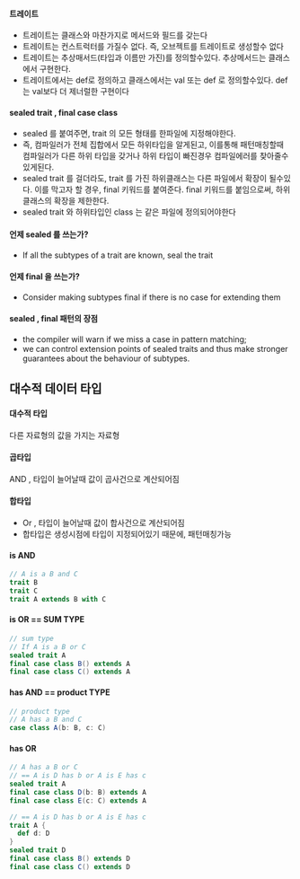 #### 트레이트

- 트레이트는 클래스와 마찬가지로 메서드와 필드를 갖는다
- 트레이트는 컨스트럭터를 가질수 없다. 즉, 오브젝트를 트레이트로 생성할수 없다
- 트레이트는 추상매서드(타입과 이름만 가진)를 정의할수있다. 추상메서드는 클래스에서 구현한다.
- 트레이트에서는 def로 정의하고 클래스에서는 val 또는 def 로 정의할수있다. def는 val보다 더 제너럴한 구현이다

#### sealed trait , final case class

- sealed 를 붙여주면, trait 의 모든 형태를 한파일에 지정해야한다.
- 즉, 컴파일러가 전체 집합에서 모든 하위타입을 알게된고, 이를통해 패턴매칭할때 컴파일러가 다른 하위 타입을 갖거나 하위 타입이 빠진경우 컴파일에러를 찾아줄수 있게된다.
- sealed trait 를 걸더라도, trait 를 가진 하위클래스는 다른 파일에서 확장이 될수있다. 이를 막고자 할 경우, final 키워드를 붙여준다. final 키워드를 붙임으로써, 하위클래스의 확장을 제한한다.
- sealed trait 와 하위타입인 class 는 같은 파일에 정의되어야한다

#### 언제 sealed 를 쓰는가?

- If all the subtypes of a trait are known, seal the trait

#### 언제 final 을 쓰는가?

- Consider making subtypes final if there is no case for extending them

#### sealed , final 패턴의 장점

- the compiler will warn if we miss a case in pattern matching;
- we can control extension points of sealed traits and thus make stronger guarantees about the behaviour of subtypes.

## 대수적 데이터 타입

#### 대수적 타입

다른 자료형의 값을 가지는 자료형

#### 곱타입

AND , 타입이 늘어날때 값이 곱사건으로 계산되어짐

#### 합타입

- Or , 타입이 늘어날때 값이 합사건으로 계산되어짐
- 합타입은 생성시점에 타입이 지정되어있기 때문에, 패턴매칭가능

#### is AND

```scala
// A is a B and C
trait B
trait C
trait A extends B with C
```

#### is OR == SUM TYPE

```scala
// sum type
// If A is a B or C
sealed trait A
final case class B() extends A
final case class C() extends A
```

#### has AND == product TYPE

```scala
// product type
// A has a B and C
case class A(b: B, c: C)
```

#### has OR

```scala
// A has a B or C
// == A is D has b or A is E has c
sealed trait A
final case class D(b: B) extends A
final case class E(c: C) extends A

// == A is D has b or A is E has c
trait A {
  def d: D
}
sealed trait D
final case class B() extends D
final case class C() extends D
```
